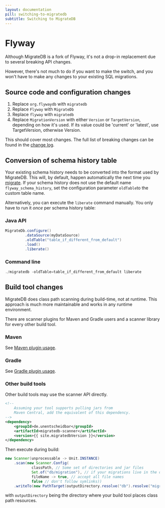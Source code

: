 ```yaml
---
layout: documentation
pill: switching-to-migratedb
subtitle: Switching to MigrateDB
---
```


# Flyway
        
Although MigrateDB is a fork of Flyway, it's not a drop-in replacement due to several breaking API changes.

However, there's not much to do if you want to make the switch, and you won't have to make any changes to your existing SQL migrations.

## Source code and configuration changes
1. Replace `org.flywaydb` with `migratedb`
2. Replace `Flyway` with `MigrateDb`
3. Replace `flyway` with `migratedb`
4. Replace `MigrationVersion` with either `Version` or `TargetVersion`, depending on how it's used. If its value could be 'current' or 'latest', use TargetVersion, otherwise Version.
                    
This should cover most changes. The full list of breaking changes can be found in the [change log](https://github.com/daniel-huss/migratedb/blob/master/CHANGELOG.adoc).

## Conversion of schema history table

Your existing schema history needs to be converted into the format used by MigrateDB. This will, by default, happen automatically the next time you [migrate](/migratedb/documentation/usage/commandline/migrate). If your schema history does not use the default name `flyway_schema_history`, set the configuration parameter `oldTable`to the custom table name.

Alternatively, you can execute the `liberate` command manually. You only have to run it _once_ per schema history table:

### Java API                        
```java
MigrateDb.configure()
         .dataSource(myDataSource)
         .oldTable("table_if_different_from_default")
         .load()
         .liberate()
```

### Command line

```powershell
./migratedb -oldTable=table_if_different_from_default liberate
```

## Build tool changes

MigrateDB does class path scanning during build-time, not at runtime. This approach is much more maintainable and works in any runtime environment.

There are scanner plugins for Maven and Gradle users and a scanner library for every other build tool.

### Maven

See [Maven plugin usage](/migratedb/documentation/usage/maven).

### Gradle 

See [Gradle plugin usage](/migratedb/documentation/usage/gradle).

### Other build tools

Other build tools may use the scanner API directly.

````xml
<!--
    Assuming your tool supports pulling jars from
    Maven Central, add the equivalent of this dependency.
-->
<dependency>
    <groupId>de.unentscheidbar</groupId>
    <artifactId>migratedb-scanner</artifactId>
    <version>{{ site.migratedbVersion }}</version>
</dependency>
````
Then execute during build:
````java
new Scanner(unprocessable -> Unit.INSTANCE)
    .scan(new Scanner.Config(
            classPath, // Some set of directories and jar files
            Set.of("db/migration"), // if your migrations live in the db.migration package (default)
            fileName -> true, // accept all file names
            false // don't follow symlinks))
    .writeTo(new PathTarget(outputDirectory.resolve("db").resolve("migration"), true));
````
with `outputDirectory` being the directory where your build tool places class path resources.
